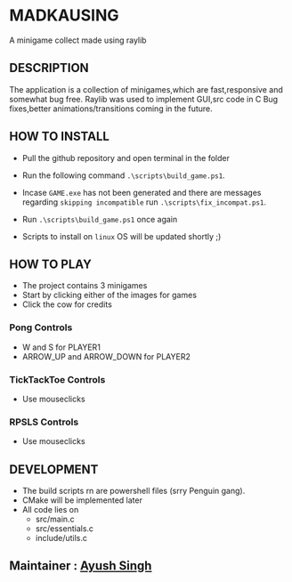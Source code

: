 # MADKAUSING
A minigame collect made using raylib

## DESCRIPTION

The application is a collection of minigames,which are fast,responsive and somewhat bug free.
Raylib was used to implement GUI,src code in C
Bug fixes,better animations/transitions coming in the future.

## HOW TO INSTALL
- Pull the github repository and open terminal in the folder
- Run the following command `.\scripts\build_game.ps1`.
- Incase `GAME.exe` has not been generated and there are messages regarding `skipping incompatible` run `.\scripts\fix_incompat.ps1`.
- Run `.\scripts\build_game.ps1` once again

- Scripts to install on `linux` OS will be updated shortly ;)
 


## HOW TO PLAY
- The project contains 3 minigames
- Start by clicking either of the images for games
- Click the cow for credits

### Pong Controls
- W and S for PLAYER1
- ARROW_UP and ARROW_DOWN for PLAYER2

### TickTackToe Controls
- Use mouseclicks

### RPSLS Controls
- Use mouseclicks

## DEVELOPMENT
- The build scripts rn are powershell files (srry Penguin gang).
- CMake will be implemented later
- All code lies on 
    - src/main.c
    - src/essentials.c
    - include/utils.c


<!--## CREDITS
- Ayush Singh
- Ayushmaan Kaushik
- Bhavini Madhuranath

### Art By
- Sejal Suryavanshi

### Special Thanks (Alpha Testers)
- Anushka Gupta
- Ayush Gupta
- Vijeth Jain
- Arihan Ashwasthi
- Aakarsh Jain
- Ashutosh Routray
- Gowri PK
-->

## Maintainer : [Ayush Singh](https://github.com/CoderCatA5)



